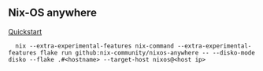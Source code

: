 ## Nix-OS anywhere
[Quickstart](https://github.com/nix-community/nixos-anywhere/blob/main/docs/quickstart.md)

```
  nix --extra-experimental-features nix-command --extra-experimental-features flake run github:nix-community/nixos-anywhere -- --disko-mode disko --flake .#<hostname> --target-host nixos@<host ip>
```
